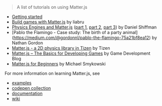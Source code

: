 > A list of tutorials on using Matter.js

- [Getting started](https://github.com/liabru/matter-js/wiki/Getting-started)
- [Build games with Matter.js](http://www.pressreader.com/australia/net-magazine-the-voice-of-web-design/20140520/282926678418586) by liabru
- [Physics Engines and Matter.js](https://www.youtube.com/watch?v=YKdvQYk7orE) ([part 1](https://www.youtube.com/watch?v=YKdvQYk7orE), [part 2](https://www.youtube.com/watch?v=BOAMGfGO6Xs), [part 3](https://www.youtube.com/watch?v=Iu3M-X1yRFU)) by Daniel Shiffman
- [Pablo the Flamingo - Case study: The birth of a party animal] (https://medium.com/@gordonnl/pablo-the-flamingo-75a21bf8ea12) by Nathan Gordon
- [Matter.js - a 2D physics library in Tizen](https://developer.tizen.org/community/tip-tech/matter.js-2d-physics-library-tizen) by Tizen
- [Matter.js – The Basics for Developing Games](https://www.gamedevelopment.blog/matter-js-basics-developing-games/) by Game Development Blog
- [Matter.js for Beginners](https://medium.com/@michaelsmykowski/balling-with-matter-js-ff567d2eabf4#.gno2bwig0) by Michael Smykowski

For more information on learning Matter.js, see

- [examples](https://github.com/liabru/matter-js/tree/master/examples)
- [codepen collection](http://codepen.io/collection/Fuagy/)
- [documentation](http://brm.io/matter-js/docs/)
- [wiki](https://github.com/liabru/matter-js/wiki)